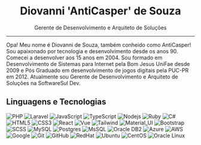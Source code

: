 <h1 align="center"> Diovanni 'AntiCasper' de Souza</h1>
<p align="center">Gerente de Desenvolvimento e Arquiteto de Soluções</p>
<hr />

Opa! Meu nome é Diovanni de Souza, também conheido como AntiCasper! Sou apaixonado por tecnologia e desenvolvimento desde os anos 90. Comecei a desenvolver aos 15 anos em 2004. Sou formado em Desenvolvimento de Sistemas para Internet pela Bom Jesus UniFae desde 2009 e Pós Graduado em desenvolvimento de jogos digitais pela PUC-PR em 2012. Atualmente sou Gerente de Desenvolvimento e Arquiteto de Soluções na SoftwareSul Dev.

## Linguagens e Tecnologias
![PHP](https://img.shields.io/badge/-PHP-black?style=flat-square&logo=php)
![Laravel](https://img.shields.io/badge/-Laravel-black?style=flat-square&logo=Laravel)
![JavaScript](https://img.shields.io/badge/-JavaScript-black?style=flat-square&logo=javascript)
![TypeScript](https://img.shields.io/badge/-TypeScript-black?style=flat-square&logo=typescript)
![Nodejs](https://img.shields.io/badge/-NodeJS-black?style=flat-square&logo=Node.js)
![Ruby](https://img.shields.io/badge/-Ruby-black?style=flat-square&logo=ruby&logoColor=red)
![C#](https://img.shields.io/badge/-csharp-black?style=flat-square&logo=csharp&logoColor=purple)
![HTML5](https://img.shields.io/badge/-HTML5-black?style=flat-square&logo=html5)
![CSS3](https://img.shields.io/badge/-CSS3-black?style=flat-square&logo=css3&logoColor=blue)
![React](https://img.shields.io/badge/-ReactJS-black?style=flat-square&logo=react)
![Vue](https://img.shields.io/badge/-VueJS-black?style=flat-square&logo=vue.js)
![Tailwind](https://img.shields.io/badge/-Tailwind-black?style=flat-square&logo=tailwindcss)
![Material_UI](https://img.shields.io/badge/-Material_UI-black?style=flat-square&logo=mui)
![Bootstrap](https://img.shields.io/badge/-Bootstrap-black?style=flat-square&logo=bootstrap)
![SCSS](https://img.shields.io/badge/-SCSS-black?style=flat-square&logo=SASS)
![MySQL](https://img.shields.io/badge/-MySQL-black?style=flat-square&logo=MySQL&logoColor=blue)
![Postgres](https://img.shields.io/badge/-PostGreSQL-black?style=flat-square&logo=postgresql)
![MsSQL](https://img.shields.io/badge/-MsSQL-black?style=flat-square&logo=microsoftsqlserver)
![Oracle DB2](https://img.shields.io/badge/-Oracle_DB2-black?style=flat-square&logo=oracle)
![Azure](https://img.shields.io/badge/-Azure-black?style=flat-square&logo=microsoftazure)
![AWS](https://img.shields.io/badge/-AWS-black?style=flat-square&logo=amazonaws)
![Google](https://img.shields.io/badge/-Google-black?style=flat-square&logo=google)
![Git](https://img.shields.io/badge/-Git-black?style=flat-square&logo=git)
![GitHub](https://img.shields.io/badge/-GitHub-black?style=flat-square&logo=github)
![RedHat](https://img.shields.io/badge/-RedHat-black?style=flat-square&logo=redhat)
![Ubuntu](https://img.shields.io/badge/-Ubuntu-black?style=flat-square&logo=ubuntu)
![CentOS](https://img.shields.io/badge/-CentOS-black?style=flat-square&logo=centos)
![Oracle Linux](https://img.shields.io/badge/-Oracle_Linux-black?style=flat-square&logo=oracle)

